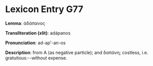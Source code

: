 # Lexicon Entry G77

**Lemma**: ἀδάπανος

**Transliteration (xlit)**: adápanos

**Pronunciation**: ad-ap'-an-os

**Description**:
from Α (as negative particle); and δαπάνη; costless, i.e. gratuitous:--without expense.
